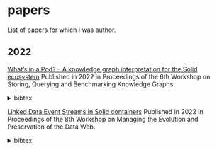 # papers

List of papers for which I was author.

## 2022

[What’s in a Pod? – A knowledge graph interpretation for the Solid ecosystem](https://solidlabresearch.github.io/WhatsInAPod/)
Published in 2022 in Proceedings of the 6th Workshop on Storing, Querying and Benchmarking Knowledge Graphs. 

<details>
<summary>bibtex</summary>
```bibtex
@inproceedings{dedecker_quweda_2022,
  author = {Dedecker, Ruben and Slabbinck, Wout and Wright, Jesse and Hochstenbach, Patrick and Colpaert, Pieter and Verborgh, Ruben},
  title = {What's in a Pod?~-- A knowledge graph interpretation for the {Solid} ecosystem},
  booktitle = {Proceedings of the 6th Workshop on Storing, Querying and Benchmarking Knowledge Graphs},
  editor = {Saleem, Muhammad and Ngonga Ngomo, Axel-Cyrille},
  year = 2022,
  month = oct,
  series = {CEUR Workshop Proceedings},
  volume = 3279,
  issn = {1613-0073},
  pages = {81--96},
  url = {https://solidlabresearch.github.io/WhatsInAPod/},
}
```
</details>

[Linked Data Event Streams in Solid containers](TODO:)
 Published in 2022 in Proceedings of the 8th Workshop on Managing the Evolution and Preservation of the Data Web. 
 <details>
<summary>bibtex</summary>
```bibtex
 @inproceedings{slabbinck_mepdaw_2022,
  author = {Slabbinck, Wout and Dedecker, Ruben and Vasireddy, Sindhu and Verborgh, Ruben and Colpaert, Pieter},
  title = {Linked Data Event Streams in Solid containers},
  booktitle = {Proceedings of the 8th Workshop on Managing the Evolution and Preservation of the Data Web},
  year = 2022,
  month = oct,
  url = {TODO:},
}
```
</details>
